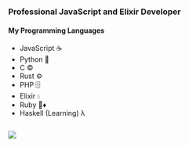 ### Professional JavaScript and Elixir Developer

#### My Programming Languages

- JavaScript ☕
- Python 🐍
- C ©️
- Rust ⚙️
- PHP 🗄️
- Elixir 💧
- Ruby 💎♦️
- Haskell (Learning) λ

<img src="http://github-readme-streak-stats.herokuapp.com/?user=morrig-n&theme=jolly&hide_border=true&date_format=M%20j%5B%2C%20Y%5D" alt=""/>

![](https://komarev.com/ghpvc/?username=morrig-n)
